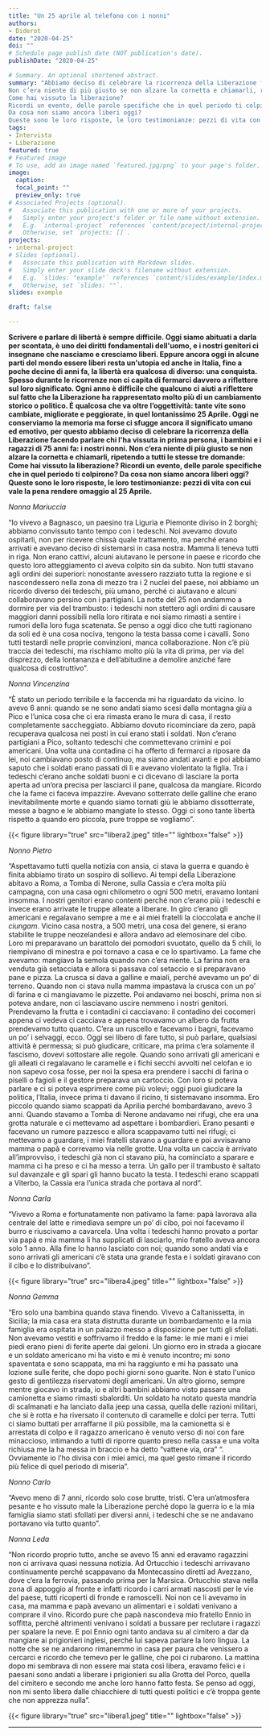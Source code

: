 ```yaml
---
title: "Un 25 aprile al telefono con i nonni"
authors:
- Diderot
date: "2020-04-25"
doi: ""
# Schedule page publish date (NOT publication's date).
publishDate: "2020-04-25"

# Summary. An optional shortened abstract.
summary: "Abbiamo deciso di celebrare la ricorrenza della Liberazione facendo parlare chi l'ha vissuta in prima persona, i bambini e i ragazzi di 75 anni fa: i nostri nonni.
Non c’era niente di più giusto se non alzare la cornetta e chiamarli, ripetendo a tutti le stesse tre domande:
Come hai vissuto la liberazione? 
Ricordi un evento, delle parole specifiche che in quel periodo ti colpirono?
Da cosa non siamo ancora liberi oggi?
Queste sono le loro risposte, le loro testimonianze: pezzi di vita con cui vale la pena rendere omaggio al 25 Aprile."
tags:
- Intervista
- Liberazione
featured: true
# Featured image
# To use, add an image named `featured.jpg/png` to your page's folder.
image:
  caption:
  focal_point: ""
  preview_only: true
# Associated Projects (optional).
#   Associate this publication with one or more of your projects.
#   Simply enter your project's folder or file name without extension.
#   E.g. `internal-project` references `content/project/internal-project/index.md`.
#   Otherwise, set `projects: []`.
projects:
- internal-project
# Slides (optional).
#   Associate this publication with Markdown slides.
#   Simply enter your slide deck's filename without extension.
#   E.g. `slides: "example"` references `content/slides/example/index.md`.
#   Otherwise, set `slides: ""`.
slides: example

draft: false

---
```


**Scrivere e parlare di libertà è sempre difficile. Oggi siamo abituati a darla per scontata, è uno dei diritti fondamentali dell'uomo, e i nostri genitori ci insegnano che nasciamo e cresciamo liberi. Eppure ancora oggi in alcune parti del mondo essere liberi resta un'utopia ed anche in Italia, fino a poche decine di anni fa, la libertà era qualcosa di diverso: una conquista.
Spesso durante le ricorrenze non ci capita di fermarci davvero a riflettere sul loro significato. Ogni anno è difficile che qualcuno ci aiuti a riflettere sul fatto che la Liberazione ha rappresentato molto più di un cambiamento storico o politico. È qualcosa che va oltre l’oggettività: tante vite sono cambiate, migliorate e peggiorate, in quel lontanissimo 25 Aprile.
Oggi ne conserviamo la memoria ma forse ci sfugge ancora il significato umano ed emotivo, per questo abbiamo deciso di celebrare la ricorrenza della Liberazione facendo parlare chi l'ha vissuta in prima persona, i bambini e i ragazzi di 75 anni fa: i nostri nonni.
Non c’era niente di più giusto se non alzare la cornetta e chiamarli, ripetendo a tutti le stesse tre domande:
Come hai vissuto la liberazione? 
Ricordi un evento, delle parole specifiche che in quel periodo ti colpirono?
Da cosa non siamo ancora liberi oggi?
Queste sono le loro risposte, le loro testimonianze: pezzi di vita con cui vale la pena rendere omaggio al 25 Aprile.**

*Nonna Mariuccia*

“Io vivevo a Bagnasco, un paesino tra Liguria e Piemonte diviso in 2 borghi; abbiamo convissuto tanto tempo con i tedeschi. 
Noi avevamo dovuto ospitarli, non per ricevere chissà quale trattamento, ma perché erano arrivati e avevano deciso di sistemarsi in casa nostra. 
Mamma li teneva tutti in riga. 
Non erano cattivi, alcuni aiutavano le persone in paese e ricordo che questo loro atteggiamento ci aveva colpito sin da subito. 
Non tutti stavano agli ordini dei superiori: nonostante avessero razziato tutta la regione e si nascondessero nella zona di mezzo tra i 2 nuclei del paese, noi abbiamo un ricordo diverso dei tedeschi, più umano, perché ci aiutavano e alcuni collaboravano persino con i partigiani. 
La notte del 25 non andammo a dormire per via del trambusto: i tedeschi non stettero agli ordini di causare maggiori danni possibili nella loro ritirata e noi siamo rimasti a sentire i rumori della loro fuga scatenata.
Se penso a oggi dico che tutti ragionano da soli ed è una cosa nociva, tengono la testa bassa come i cavalli. Sono tutti testardi nelle proprie convinzioni, manca collaborazione. 
Non c’è più traccia dei tedeschi, ma rischiamo molto più la vita di prima, per via del disprezzo, della lontananza e dell’abitudine a demolire anziché fare qualcosa di costruttivo”.

*Nonna Vincenzina*

“È stato un periodo terribile e la faccenda mi ha riguardato da vicino. 
Io avevo 6 anni: quando se ne sono andati siamo scesi dalla montagna giù a Pico e l’unica cosa che ci era rimasta erano le mura di casa, il resto completamente saccheggiato. 
Abbiamo dovuto ricominciare da zero, papà recuperava qualcosa nei posti in cui erano stati i soldati. 
Non c’erano partigiani a Pico, soltanto tedeschi che commettevano crimini e poi americani. Una volta una contadina ci ha offerto di fermarci a riposare da lei, noi cambiavano posto di continuo, ma siamo andati avanti e poi abbiamo saputo che i soldati erano passati di lì e avevano violentato la figlia. 
Tra i tedeschi c’erano anche soldati buoni e ci dicevano di lasciare la porta aperta ad un’ora precisa per lasciarci il pane, qualcosa da mangiare. Ricordo che la fame ci faceva impazzire. Avevano sotterrato delle galline che erano inevitabilmente morte e quando siamo tornati giù le abbiamo dissotterrate, messe a bagno e le abbiamo mangiate lo stesso.
Oggi ci sono tante libertà rispetto a quando ero piccola, pure troppe se vogliamo”.


{{< figure library="true" src="libera2.jpeg" title="" lightbox="false" >}}


*Nonno Pietro*

“Aspettavamo tutti quella notizia con ansia, ci stava la guerra e quando è finita abbiamo tirato un sospiro di sollievo. 
Ai tempi della Liberazione abitavo a Roma, a Tomba di Nerone, sulla Cassia e c’era molta più campagna, con una casa ogni chilometro o ogni 500 metri, eravamo lontani insomma. I nostri genitori erano contenti perché non c’erano più i tedeschi e invece erano arrivate le truppe alleate a liberare.  In giro c’erano gli americani e regalavano sempre a me e ai miei fratelli la cioccolata e anche il *ciungam*.
Vicino casa nostra, a 500 metri, una cosa del genere, si erano stabilite le truppe neozelandesi e allora andavo ad elemosinare del cibo. Loro mi preparavano un barattolo dei pomodori svuotato, quello da 5 chili, lo riempivano di minestra e poi tornavo a casa e ce lo spartivamo. 
La fame che avevamo: mangiavo la semola quando non c’era niente. La farina non era venduta già setacciata e allora si passava col setaccio e si preparavano pane e pizza. La crusca si dava a galline e maiali, perché avevamo un po’ di terreno. Quando non ci stava nulla mamma impastava la crusca con un po’ di farina e ci mangiavamo le pizzette.
Poi andavamo nei boschi, prima non si poteva andare, non ci lasciavano uscire nemmeno i nostri genitori. Prendevamo la frutta e i contadini ci cacciavano: il contadino dei cocomeri appena ci vedeva ci cacciava e appena trovavamo un albero da frutta prendevamo tutto quanto. C’era un ruscello e facevamo i bagni, facevamo un po’ i selvaggi, ecco.
Oggi sei libero di fare tutto, si può parlare, qualsiasi attività è permessa; si può giudicare, criticare, ma prima c’era solamente il fascismo, dovevi sottostare alle regole. 
Quando sono arrivati gli americani e gli alleati ci regalavano le caramelle e i fichi secchi avvolti nel celofan e io non sapevo cosa fosse, per noi la spesa era prendere i sacchi di farina o piselli o fagioli e il gestore preparava un cartoccio. Con loro si poteva parlare e ci si poteva esprimere come più volevi; oggi puoi giudicare la politica, l’Italia, invece prima ti davano il ricino, ti sistemavano insomma. 
Ero piccolo quando siamo scappati da Aprilia perché bombardavano, avevo 3 anni. Quando stavamo a Tomba di Nerone andavamo nei rifugi, che era una grotta naturale e ci mettevamo ad aspettare i bombardieri. Erano pesanti e facevano un rumore pazzesco e allora scappavamo tutti nei rifugi; ci mettevamo a guardare, i miei fratelli stavano a guardare e poi avvisavano mamma o papà e correvamo via nelle grotte. Una volta un caccia è arrivato all’improvviso, i tedeschi già non ci stavano più, ha cominciato a sparare e mamma ci ha preso e ci ha messo a terra. Un gallo per il trambusto è saltato sul davanzale e gli spari gli hanno bucato la testa. I tedeschi erano scappati a Viterbo, la Cassia era l’unica strada che portava al nord“.

*Nonna Carla*

“Vivevo a Roma e fortunatamente non pativamo la fame: papà lavorava alla centrale del latte e rimediava sempre un po’ di cibo, poi noi facevamo il burro e riuscivamo a cavarcela. 
Una volta i tedeschi hanno provato a portar via papà e mia mamma li ha supplicati di lasciarlo, mio fratello aveva ancora solo 1 anno. Alla fine lo hanno lasciato con noi; quando sono andati via e sono arrivati gli americani c’è stata una grande festa e i soldati giravano con il cibo e lo distribuivano”.


{{< figure library="true" src="libera4.jpeg" title="" lightbox="false" >}}


*Nonna Gemma*

“Ero solo una bambina quando stava finendo. 
Vivevo a Caltanissetta, in Sicilia; la mia casa era stata distrutta durante un bombardamento e la mia famiglia era ospitata in un palazzo messo a disposizione per tutti gli sfollati. Non avevamo vestiti e soffrivamo il freddo e la fame: le mie mani e i miei piedi erano pieni di ferite aperte dai geloni.
Un giorno ero in strada a giocare e un soldato americano mi ha visto e mi è venuto incontro; mi sono spaventata e sono scappata, ma mi ha raggiunto e mi ha passato una lozione sulle ferite, che dopo pochi giorni sono guarite.
Non è stato l'unico gesto di gentilezza riservatomi degli americani.
Un altro giorno, sempre mentre giocavo in strada, io e altri bambini abbiamo visto passare una camionetta e siamo rimasti sbalorditi. Un soldato ha notato questa mandria di scalmanati e ha lanciato dalla jeep una cassa, quella delle razioni militari, che si è rotta e ha riversato il contenuto di caramelle e dolci per terra. Tutti ci siamo buttati per arraffarne il più possibile, ma la camionetta si è arrestata di colpo e il ragazzo americano è venuto verso di noi con fare minaccioso, intimando a tutti di riporre quanto preso nella cassa e una volta richiusa me la ha messa in braccio e ha detto “vattene via, ora” “.
Ovviamente io l’ho divisa con i miei amici, ma quel gesto rimane il ricordo più felice di quel periodo di miseria”.

*Nonno Carlo*

“Avevo meno di 7 anni, ricordo solo cose brutte, tristi. 
C’era un’atmosfera pesante e ho vissuto male la Liberazione perché dopo la guerra io e la mia famiglia siamo stati sfollati per diversi anni, i tedeschi che se ne andavano portavano via tutto quanto”.

*Nonna Leda*

“Non ricordo proprio tutto, anche se avevo 15 anni ed eravamo ragazzini non ci arrivava quasi nessuna notizia. Ad Ortucchio i tedeschi arrivavano continuamente perché scappavano da Montecassino diretti ad Avezzano, dove c’era la ferrovia, passando prima per la Marsica. Ortucchio stava nella zona di appoggio al fronte e infatti ricordo i carri armati nascosti per le vie del paese, tutti ricoperti di fronde e ramoscelli. Noi non ce li avevamo in casa, ma mamma e papà avevano un alimentari e i soldati venivano a comprare il vino. 
Ricordo pure che papà nascondeva mio fratello Ennio in soffitta, perché altrimenti venivano i soldati a bussare per reclutare i ragazzi per spalare la neve. E poi Ennio ogni tanto andava su al cimitero a dar da mangiare ai prigionieri inglesi, perché lui sapeva parlare la loro lingua. La notte che se ne andarono rimanemmo in casa per paura che venissero a cercarci e ricordo che temevo per le galline, che poi ci rubarono. La mattina dopo mi sembrava di non essere mai stata così libera, eravamo felici e i paesani sono andati a liberare i prigionieri su alla Grotta del Porco, quella del cimitero e secondo me anche loro hanno fatto festa.
Se penso ad oggi, non mi sento libera dalle chiacchiere di tutti questi politici e c’è troppa gente che non apprezza nulla”.


{{< figure library="true" src="libera1.jpeg" title="" lightbox="false" >}}

---
